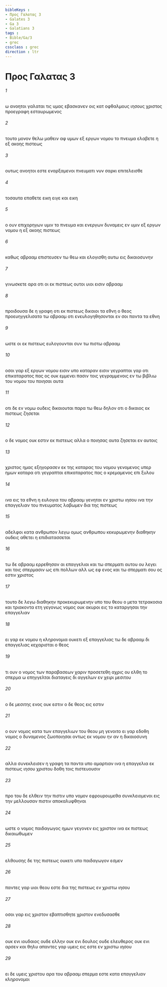 ```yaml
---
bibleKeys : 
- Προς Γαλατας 3
- Galates 3
- Ga 3
- Galatians 3
tags : 
- Bible/Ga/3
- grec
cssclass : grec
direction : ltr
---
```


# Προς Γαλατας 3

###### 1
ω ανοητοι γαλαται τις υμας εβασκανεν οις κατ οφθαλμους ιησους χριστος προεγραφη εσταυρωμενος
###### 2
τουτο μονον θελω μαθειν αφ υμων εξ εργων νομου το πνευμα ελαβετε η εξ ακοης πιστεως
###### 3
ουτως ανοητοι εστε εναρξαμενοι πνευματι νυν σαρκι επιτελεισθε
###### 4
τοσαυτα επαθετε εικη ειγε και εικη
###### 5
ο ουν επιχορηγων υμιν το πνευμα και ενεργων δυναμεις εν υμιν εξ εργων νομου η εξ ακοης πιστεως
###### 6
καθως αβρααμ επιστευσεν τω θεω και ελογισθη αυτω εις δικαιοσυνην
###### 7
γινωσκετε αρα οτι οι εκ πιστεως ουτοι υιοι εισιν αβρααμ
###### 8
προιδουσα δε η γραφη οτι εκ πιστεως δικαιοι τα εθνη ο θεος προευηγγελισατο τω αβρααμ οτι ενευλογηθησονται εν σοι παντα τα εθνη
###### 9
ωστε οι εκ πιστεως ευλογουνται συν τω πιστω αβρααμ
###### 10
οσοι γαρ εξ εργων νομου εισιν υπο καταραν εισιν γεγραπται γαρ οτι επικαταρατος πας ος ουκ εμμενει πασιν τοις γεγραμμενοις εν τω βιβλιω του νομου του ποιησαι αυτα
###### 11
οτι δε εν νομω ουδεις δικαιουται παρα τω θεω δηλον οτι ο δικαιος εκ πιστεως ζησεται
###### 12
ο δε νομος ουκ εστιν εκ πιστεως αλλα ο ποιησας αυτα ζησεται εν αυτοις
###### 13
χριστος ημας εξηγορασεν εκ της καταρας του νομου γενομενος υπερ ημων καταρα οτι γεγραπται επικαταρατος πας ο κρεμαμενος επι ξυλου
###### 14
ινα εις τα εθνη η ευλογια του αβρααμ γενηται εν χριστω ιησου ινα την επαγγελιαν του πνευματος λαβωμεν δια της πιστεως
###### 15
αδελφοι κατα ανθρωπον λεγω ομως ανθρωπου κεκυρωμενην διαθηκην ουδεις αθετει η επιδιατασσεται
###### 16
τω δε αβρααμ ερρεθησαν αι επαγγελιαι και τω σπερματι αυτου ου λεγει και τοις σπερμασιν ως επι πολλων αλλ ως εφ ενος και τω σπερματι σου ος εστιν χριστος
###### 17
τουτο δε λεγω διαθηκην προκεκυρωμενην υπο του θεου ο μετα τετρακοσια και τριακοντα ετη γεγονως νομος ουκ ακυροι εις το καταργησαι την επαγγελιαν
###### 18
ει γαρ εκ νομου η κληρονομια ουκετι εξ επαγγελιας τω δε αβρααμ δι επαγγελιας κεχαρισται ο θεος
###### 19
τι ουν ο νομος των παραβασεων χαριν προσετεθη αχρις ου ελθη το σπερμα ω επηγγελται διαταγεις δι αγγελων εν χειρι μεσιτου
###### 20
ο δε μεσιτης ενος ουκ εστιν ο δε θεος εις εστιν
###### 21
ο ουν νομος κατα των επαγγελιων του θεου μη γενοιτο ει γαρ εδοθη νομος ο δυναμενος ζωοποιησαι οντως εκ νομου ην αν η δικαιοσυνη
###### 22
αλλα συνεκλεισεν η γραφη τα παντα υπο αμαρτιαν ινα η επαγγελια εκ πιστεως ιησου χριστου δοθη τοις πιστευουσιν
###### 23
προ του δε ελθειν την πιστιν υπο νομον εφρουρουμεθα συνκλειομενοι εις την μελλουσαν πιστιν αποκαλυφθηναι
###### 24
ωστε ο νομος παιδαγωγος ημων γεγονεν εις χριστον ινα εκ πιστεως δικαιωθωμεν
###### 25
ελθουσης δε της πιστεως ουκετι υπο παιδαγωγον εσμεν
###### 26
παντες γαρ υιοι θεου εστε δια της πιστεως εν χριστω ιησου
###### 27
οσοι γαρ εις χριστον εβαπτισθητε χριστον ενεδυσασθε
###### 28
ουκ ενι ιουδαιος ουδε ελλην ουκ ενι δουλος ουδε ελευθερος ουκ ενι αρσεν και θηλυ απαντες γαρ υμεις εις εστε εν χριστω ιησου
###### 29
ει δε υμεις χριστου αρα του αβρααμ σπερμα εστε κατα επαγγελιαν κληρονομοι

